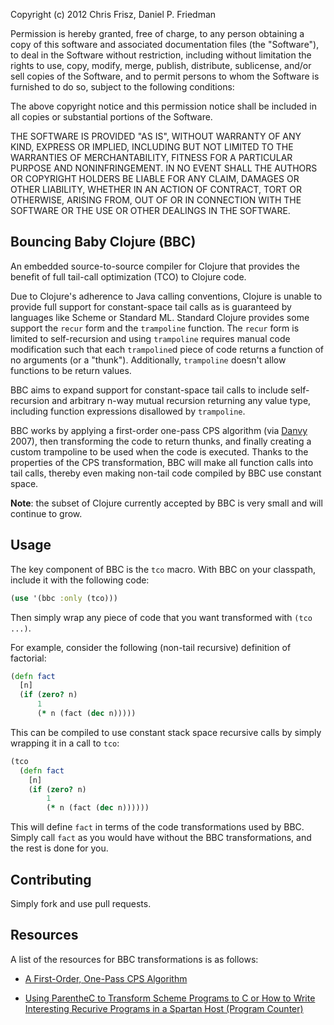 Copyright (c) 2012 Chris Frisz, Daniel P. Friedman

Permission is hereby granted, free of charge, to any person obtaining
a copy of this software and associated documentation files (the
"Software"), to deal in the Software without restriction, including
without limitation the rights to use, copy, modify, merge, publish,
distribute, sublicense, and/or sell copies of the Software, and to
permit persons to whom the Software is furnished to do so, subject to
the following conditions:

The above copyright notice and this permission notice shall be
included in all copies or substantial portions of the Software.

THE SOFTWARE IS PROVIDED "AS IS", WITHOUT WARRANTY OF ANY KIND,
EXPRESS OR IMPLIED, INCLUDING BUT NOT LIMITED TO THE WARRANTIES OF
MERCHANTABILITY, FITNESS FOR A PARTICULAR PURPOSE AND
NONINFRINGEMENT. IN NO EVENT SHALL THE AUTHORS OR COPYRIGHT HOLDERS BE
LIABLE FOR ANY CLAIM, DAMAGES OR OTHER LIABILITY, WHETHER IN AN ACTION
OF CONTRACT, TORT OR OTHERWISE, ARISING FROM, OUT OF OR IN CONNECTION
WITH THE SOFTWARE OR THE USE OR OTHER DEALINGS IN THE SOFTWARE.


## Bouncing Baby Clojure (BBC)

An embedded source-to-source compiler for Clojure that provides the
benefit of full tail-call optimization (TCO) to Clojure code.

Due to Clojure's adherence to Java calling conventions, Clojure is
unable to provide full support for constant-space tail calls as is
guaranteed by languages like Scheme or Standard ML. Standard Clojure
provides some support the `recur` form and the `trampoline`
function. The `recur` form is limited to self-recursion and using
`trampoline` requires manual code modification such that each
`trampoline`d piece of code returns a function of no arguments (or a
"thunk"). Additionally, `trampoline` doesn't allow functions to be
return values.

BBC aims to expand support for constant-space tail calls to include
self-recursion and arbitrary n-way mutual recursion returning any
value type, including function expressions disallowed by
`trampoline`.

BBC works by applying a first-order one-pass CPS algorithm (via
[Danvy](http://www.cs.au.dk/~danvy/index-previous.html) 2007), then
transforming the code to return thunks, and finally creating a custom
trampoline to be used when the code is executed. Thanks to the
properties of the CPS transformation, BBC will make all function calls
into tail calls, thereby even making non-tail code compiled by BBC use
constant space.

**Note**: the subset of Clojure currently accepted by BBC is very
small and will continue to grow.

## Usage

The key component of BBC is the `tco` macro. With BBC on your
classpath, include it with the following code:

```clojure
(use '(bbc :only (tco)))
```

Then simply wrap any piece of code that you want transformed with
`(tco ...)`. 

For example, consider the following (non-tail recursive) definition of
factorial:

```clojure
(defn fact
  [n]
  (if (zero? n)
      1
	  (* n (fact (dec n)))))
```

This can be compiled to use constant stack space recursive calls by
simply wrapping it in a call to `tco`:

```clojure
(tco
  (defn fact
    [n]
    (if (zero? n)
        1
  	    (* n (fact (dec n))))))
```

This will define `fact` in terms of the code transformations used by
BBC. Simply call `fact` as you would have without the BBC
transformations, and the rest is done for you.


## Contributing

Simply fork and use pull requests.


## Resources

A list of the resources for BBC transformations is as follows:

*
  [A First-Order, One-Pass CPS Algorithm](http://www.brics.dk/RS/01/49/BRICS-RS-01-49.pdf)
  
*
  [Using ParentheC to Transform Scheme Programs to C or How to Write Interesting Recurive Programs in a Spartan Host (Program Counter)](https://www.google.com/url?sa=t&rct=j&q=&esrc=s&source=web&cd=1&ved=0CCUQFjAA&url=https%3A%2F%2Fwww.cs.indiana.edu%2Fcgi-pub%2Fc311%2Flib%2Fexe%2Ffetch.php%3Fmedia%3Dparenthec.pdf&ei=LNaST93BO4i46QHnyMCcBA&usg=AFQjCNG-Chb76N9lNVHO2ymtnAjo9Fvt0g&sig2=SR2itLI00reGEjRCrw-edQ&cad=rja)
